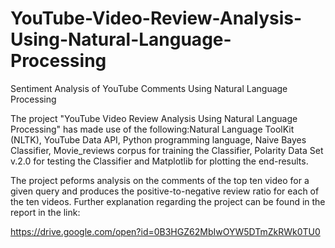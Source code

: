 # YouTube-Video-Review-Analysis-Using-Natural-Language-Processing
Sentiment Analysis of YouTube Comments Using Natural Language Processing

The project "YouTube Video Review Analysis Using Natural Language Processing" has made use of the following:Natural Language ToolKit (NLTK), YouTube Data API, Python programming language, Naive Bayes Classifier, Movie_reviews corpus for training the Classifier, Polarity Data Set v.2.0 for testing the Classifier and Matplotlib for plotting the end-results.

The project peforms analysis on the comments of the top ten video for a given query and produces the positive-to-negative review ratio for each of the ten videos.
Further explanation regarding the project can be found in the report in the link:

https://drive.google.com/open?id=0B3HGZ62MbIwOYW5DTmZkRWk0TU0
